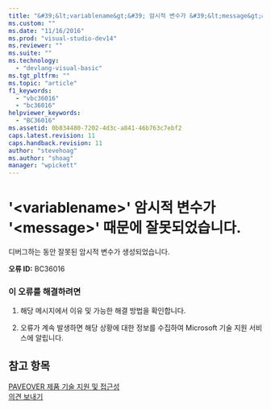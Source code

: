 ```yaml
---
title: "&#39;&lt;variablename&gt;&#39; 암시적 변수가 &#39;&lt;message&gt;&#39; 때문에 잘못되었습니다. | Microsoft Docs"
ms.custom: ""
ms.date: "11/16/2016"
ms.prod: "visual-studio-dev14"
ms.reviewer: ""
ms.suite: ""
ms.technology: 
  - "devlang-visual-basic"
ms.tgt_pltfrm: ""
ms.topic: "article"
f1_keywords: 
  - "vbc36016"
  - "bc36016"
helpviewer_keywords: 
  - "BC36016"
ms.assetid: 0b834480-7202-4d3c-a841-46b763c7ebf2
caps.latest.revision: 11
caps.handback.revision: 11
author: "stevehoag"
ms.author: "shoag"
manager: "wpickett"
---
```

# &#39;&lt;variablename&gt;&#39; 암시적 변수가 &#39;&lt;message&gt;&#39; 때문에 잘못되었습니다.
디버그하는 동안 잘못된 암시적 변수가 생성되었습니다.  
  
 **오류 ID:** BC36016  
  
### 이 오류를 해결하려면  
  
1.  해당 메시지에서 이유 및 가능한 해결 방법을 확인합니다.  
  
2.  오류가 계속 발생하면 해당 상황에 대한 정보를 수집하여 Microsoft 기술 지원 서비스에 알립니다.  
  
## 참고 항목  
 [PAVEOVER 제품 기술 지원 및 접근성](http://msdn.microsoft.com/ko-kr/14e1d293-7b6d-40a6-bf3e-a92f8ee6c88c)   
 [의견 보내기](../Topic/Talk%20to%20Us.md)